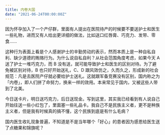 ```yaml
---
title: 内卷大国
date: "2021-06-24T00:00:00Z"
---
```


因为怀孕加入了一个产仔群，里面有人提出在医院待产的时候要不要送护士和医生一些礼物，进而又有人给出更详细的做法，比如送口红唇膏、巧克力、发带、零食……

这种行为表面上看是个人感谢护士的辛勤劳动的表示，然而本质上是一种自私自利、缺少道德的贿赂行为。为什么说自私自利？从社会范围角度考虑，如果今天 A 送了护士一堆巧克力，而 B 没有送，就可能导致护士和医生的区别对待。为了避免被区别对待，B 也只好开始送礼，C、D 跟风效仿之，久而久之，形成新的社会规范：凡是去医院产仔就必要给护士送礼。这就跟军备竞赛没有区别，国内称之为「内卷」，即人们拼了命努力，换来一样的效用。本来常见于国内，又被这些人带到了北美。

今日送卡片，明日送巧克力，后日送现金。写到这里，其实我已经看到有人说自己开始往送一些小红包了，里面塞一些礼品卡。我自己不是民族主义者，更不是种族主义者，但是我有时候真的搞不懂，这个民族到底是有什么毛病？

国内医生收礼现象普遍，不知道是不是当年哪个「好心」的患者因为感恩给医生送了点糖果和锦旗呢？